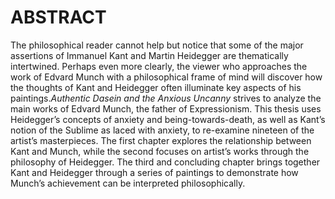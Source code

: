 ABSTRACT
========

The philosophical reader cannot help but notice that some of the major
assertions of Immanuel Kant and Martin Heidegger are thematically
intertwined. Perhaps even more clearly, the viewer who approaches the
work of Edvard Munch with a philosophical frame of mind will discover
how the thoughts of Kant and Heidegger often illuminate key aspects of
his paintings.*Authentic Dasein* *and the Anxious Uncanny* strives to
analyze the main works of Edvard Munch, the father of Expressionism.
This thesis uses Heidegger’s concepts of anxiety and
being-towards-death, as well as Kant’s notion of the Sublime as laced
with anxiety, to re-examine nineteen of the artist’s masterpieces. The
first chapter explores the relationship between Kant and Munch, while
the second focuses on artist’s works through the philosophy of
Heidegger. The third and concluding chapter brings together Kant and
Heidegger through a series of paintings to demonstrate how Munch’s
achievement can be interpreted philosophically.


